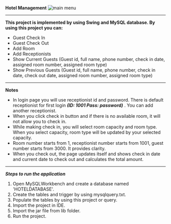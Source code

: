 **Hotel Management**
![main menu](https://github.com/stanodex/HotelManagement/images/75094976/5929fd23-f142-4d0d-b95e-b6a721463992)

------------------------------------------------------------------------------------------
**This project is implemented by using Swing and MySQL database. By using this project you can:**
- Guest Check In
- Guest Check Out
- Add Room
- Add Receptionists
- Show Current Guests (Guest id, full name, phone number, check in date, assigned room number, assigned room type)
- Show Previous Guests (Guest id, full name, phone number, check in date, check out date, assigned room number, assigned room type)
------------------------------------------------------------------------------------------
**Notes**
- In login page you will use receptionist id and password. There is default receptionist for first login ***(ID: 1001 Pass: password)*** . You can add another receptionist.
- When you click check in button and if there is no available room, it will not allow you to check in.
- While making check in, you will select room capacity and room type. When you select capacity, room type will be updated by your selected capacity.
- Room number starts from 1, receptionist number starts from 1001, guest number starts from 3000. It provides clarity.
- When you check out, the page updates itself and shows check in date and current date to check out and calculates the total amount.
------------------------------------------------------------------------------------------
***Steps to run the application***
1. Open MySQLWorkbench and create a database named 'HOTELDATABASE'.
2. Create the tables and trigger by using mysqlquery.txt.
3. Populate the tables by using this project or query.
4. Import the project in IDE.
5. Import the jar file from lib folder.
6. Run the project.
